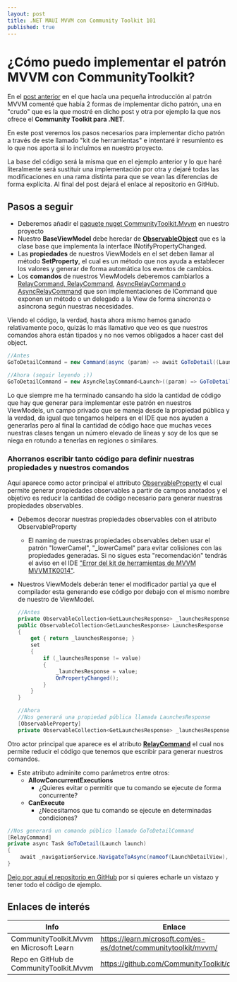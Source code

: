 ```yaml
---
layout: post
title: .NET MAUI MVVM con Community Toolkit 101
published: true
---
```


# ¿Cómo puedo implementar el patrón MVVM con CommunityToolkit?

En el [post anterior](https://mookiefumi.com/2024-06-04-maui-mvvm) en el que hacía una pequeña introducción al patrón MVVM comenté que había 2 formas de implementar dicho patrón, una en "crudo" que es la que mostré en dicho post y otra por ejemplo la que nos ofrece el **Community Toolkit para .NET**.

En este post veremos los pasos necesarios para implementar dicho patrón a través de este llamado "kit de herramientas" e intentaré ir resumiento es lo que nos aporta si lo incluímos en nuestro proyecto.

La base del código será la misma que en el ejemplo anterior y lo que haré literalmente será sustituir una implementación por otra y dejaré todas las modificaciones en una rama distinta para que se vean las diferencias de forma explícita. Al final del post dejará el enlace al repositorio en GitHub.

## Pasos a seguir

* Deberemos añadir el [paquete nuget CommunityToolkit.Mvvm](https://www.nuget.org/packages/CommunityToolkit.Mvvm) en nuestro proyecto
* Nuestro **BaseViewModel** debe heredar de [**ObservableObject**](https://learn.microsoft.com/en-us/dotnet/communitytoolkit/mvvm/observableobject) que es la clase base que implementa la interface INotifyPropertyChanged.
* Las **propiedades** de nuestros ViewModels en el set deben llamar al método **SetProperty**, el cual es un método que nos ayuda a establecer los valores y generar de forma automática los eventos de cambios.
* Los **comandos** de nuestros ViewModels deberemos cambiarlos a [RelayCommand, RelayCommand<T>](https://learn.microsoft.com/es-es/dotnet/communitytoolkit/mvvm/relaycommand), [AsyncRelayCommand o AsyncRelayCommand<T>](https://learn.microsoft.com/es-es/dotnet/communitytoolkit/mvvm/asyncrelaycommand) que son implementaciones de ICommand que exponen un método o un delegado a la View de forma síncronza o asíncrona según nuestras necesidades.

Viendo el código, la verdad, hasta ahora mismo hemos ganado relativamente poco, quizás lo más llamativo que veo es que nuestros comandos ahora están tipados y no nos vemos obligados a hacer cast del object.

```csharp
//Antes
GoToDetailCommand = new Command(async (param) => await GoToDetail((Launch)param));

//Ahora (seguir leyendo ;))
GoToDetailCommand = new AsyncRelayCommand<Launch>((param) => GoToDetail(param));
```

Lo que siempre me ha terminado cansando ha sido la cantidad de código que hay que generar para implementar este patrón en nuestros ViewModels, un campo privado que se maneja desde la propiedad pública y la verdad, da igual que tengamos helpers en el IDE que nos ayuden a generarlas pero al final la cantidad de código hace que muchas veces nuestras clases tengan un número elevado de líneas y soy de los que se niega en rotundo a tenerlas en regiones o similares.

### Ahorranos escribir tanto código para definir nuestras propiedades y nuestros comandos

Aquí aparece como actor principal el attributo [ObservableProperty](https://learn.microsoft.com/en-us/dotnet/communitytoolkit/mvvm/generators/observableproperty) el cual permite generar propiedades observables a partir de campos anotados y el objetivo es reducir la cantidad de código necesario para generar nuestras propiedades observables.

* Debemos decorar nuestras propiedades observables con el atributo ObservableProperty
  * El naming de nuestras propiedades observables deben usar el patrón "lowerCamel", "_lowerCamel" para evitar colisiones con las propiedades generadas. Si no sigues esta "recomendación" tendrás el aviso en el IDE ["Error del kit de herramientas de MVVM MVVMTK0014"](https://learn.microsoft.com/es-es/dotnet/communitytoolkit/mvvm/generators/errors/mvvmtk0014).
* Nuestros ViewModels deberán tener el modificador partial ya que el compilador esta generando ese código por debajo con el mismo nombre de nuestro de ViewModel.

  ```csharp
  //Antes
  private ObservableCollection<GetLaunchesResponse> _launchesResponse;
  public ObservableCollection<GetLaunchesResponse> LaunchesResponse
  {
      get { return _launchesResponse; }
      set
      {
          if (_launchesResponse != value)
          {
              _launchesResponse = value;
              OnPropertyChanged();
          }
      }
  }

  //Ahora
  //Nos generará una propiedad pública llamada LaunchesResponse
  [ObservableProperty]
  private ObservableCollection<GetLaunchesResponse> _launchesResponse;
  ```

Otro actor principal que aparece es el atributo [**RelayCommand**](https://learn.microsoft.com/en-us/dotnet/communitytoolkit/mvvm/generators/relaycommand) el cual nos permite reducir el código que tenemos que escribir para generar nuestros comandos.

  * Este atributo adminite como parámetros entre otros:
    * **AllowConcurrentExecutions**
      * ¿Quieres evitar o permitir que tu comando se ejecute de forma concurrente?
    * **CanExecute**
      * ¿Necesitamos que tu comando se ejecute en determinadas condiciones?

  ```csharp
  //Nos generará un comando público llamado GoToDetailCommand
  [RelayCommand]
  private async Task GoToDetail(Launch launch)
  {
      await _navigationService.NavigateToAsync(nameof(LaunchDetailView), launch);
  }
  ```

[Dejo por aquí el repositorio en GitHub](https://github.com/MookieFumi/SpaceX-MAUI/tree/internal/communitytoolkit-mvvm) por si quieres echarle un vistazo y tener todo el código de ejemplo.

## Enlaces de interés

| Info    | Enlace |
| -------- | ------- |
| CommunityToolkit.Mvvm en Microsoft Learn | https://learn.microsoft.com/es-es/dotnet/communitytoolkit/mvvm/   |
| Repo en GitHub de CommunityToolkit.Mvvm | https://github.com/CommunityToolkit/dotnet   |